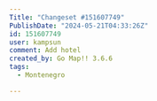 ```yaml
---
Title: "Changeset #151607749"
PublishDate: "2024-05-21T04:33:26Z"
id: 151607749
user: kampsun
comment: Add hotel
created_by: Go Map!! 3.6.6
tags:
  - Montenegro

---
```

